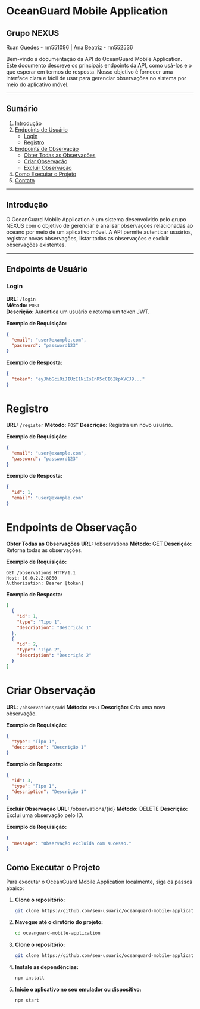 # OceanGuard Mobile Application

## Grupo NEXUS
Ruan Guedes - rm551096 |
Ana Beatriz - rm552536

Bem-vindo à documentação da API do OceanGuard Mobile Application. Este documento descreve os principais endpoints da API, como usá-los e o que esperar em termos de resposta. Nosso objetivo é fornecer uma interface clara e fácil de usar para gerenciar observações no sistema por meio do aplicativo móvel.

---

## Sumário

1. [Introdução](#introdução)
2. [Endpoints de Usuário](#endpoints-de-usuário)
   - [Login](#login)
   - [Registro](#registro)
3. [Endpoints de Observação](#endpoints-de-observação)
   - [Obter Todas as Observações](#obter-todas-as-observações)
   - [Criar Observação](#criar-observação)
   - [Excluir Observação](#excluir-observação)
4. [Como Executar o Projeto](#como-executar-o-projeto)
5. [Contato](#contato)

---

## Introdução

O OceanGuard Mobile Application é um sistema desenvolvido pelo grupo NEXUS com o objetivo de gerenciar e analisar observações relacionadas ao oceano por meio de um aplicativo móvel. A API permite autenticar usuários, registrar novas observações, listar todas as observações e excluir observações existentes.

---

## Endpoints de Usuário

### Login

**URL:** `/login`  
**Método:** `POST`  
**Descrição:** Autentica um usuário e retorna um token JWT.

**Exemplo de Requisição:**
```json
{
  "email": "user@example.com",
  "password": "password123"
}
```
**Exemplo de Resposta:**
```json
{
  "token": "eyJhbGciOiJIUzI1NiIsInR5cCI6IkpXVCJ9..."
}
```

# Registro

**URL:** `/register`
**Método:** `POST`
**Descrição:** Registra um novo usuário.

**Exemplo de Requisição:**
```json
{
  "email": "user@example.com",
  "password": "password123"
}
```

**Exemplo de Resposta:**
```json
{
  "id": 1,
  "email": "user@example.com"
}
```

# Endpoints de Observação
**Obter Todas as Observações**
**URL:** /observations
**Método:** GET
**Descrição:** Retorna todas as observações.

**Exemplo de Requisição:**
```
GET /observations HTTP/1.1
Host: 10.0.2.2:8080
Authorization: Bearer [token]
```

**Exemplo de Resposta:**
```json
[
  {
    "id": 1,
    "type": "Tipo 1",
    "description": "Descrição 1"
  },
  {
    "id": 2,
    "type": "Tipo 2",
    "description": "Descrição 2"
  }
]
```

# Criar Observação
**URL:** `/observations/add`
**Método:** `POST`
**Descrição:** Cria uma nova observação.

**Exemplo de Requisição:**
```json
{
  "type": "Tipo 1",
  "description": "Descrição 1"
}
```

**Exemplo de Resposta:**
```json
{
  "id": 3,
  "type": "Tipo 1",
  "description": "Descrição 1"
}
```

**Excluir Observação**
**URL:** /observations/{id}
**Método:** DELETE
**Descrição:** Exclui uma observação pelo ID.

**Exemplo de Requisição:**
```json
{
  "message": "Observação excluída com sucesso."
}
```

## Como Executar o Projeto

Para executar o OceanGuard Mobile Application localmente, siga os passos abaixo:

1. **Clone o repositório:**
   ```bash
   git clone https://github.com/seu-usuario/oceanguard-mobile-application.git
2. **Navegue até o diretório do projeto:**
   ```bash
   cd oceanguard-mobile-application
3. **Clone o repositório:**
   ```bash
   git clone https://github.com/seu-usuario/oceanguard-mobile-application.git
4. **Instale as dependências:**
   ```bash
   npm install
5. **Inicie o aplicativo no seu emulador ou dispositivo:**
   ```bash
   npm start

   
   
